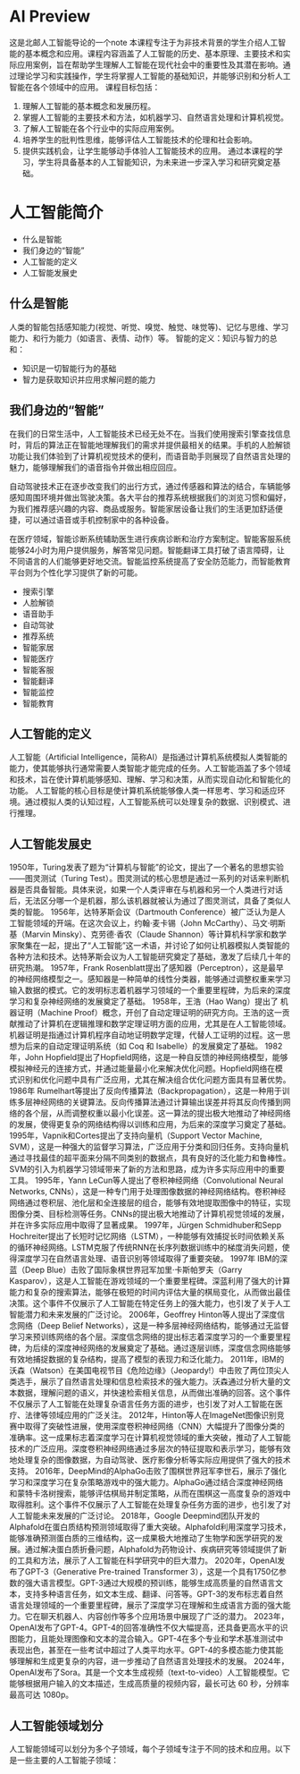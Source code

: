 # AI Preview
这是北邮人工智能导论的一个note
本课程专注于为非技术背景的学生介绍人工智能的基本概念和应用。课程内容涵盖了人工智能的历史、基本原理、主要技术和实际应用案例，旨在帮助学生理解人工智能在现代社会中的重要性及其潜在影响。通过理论学习和实践操作，学生将掌握人工智能的基础知识，并能够识别和分析人工智能在各个领域中的应用。
课程目标包括：
1. 理解人工智能的基本概念和发展历程。
2. 掌握人工智能的主要技术和方法，如机器学习、自然语言处理和计算机视觉。
3. 了解人工智能在各个行业中的实际应用案例。
4. 培养学生的批判性思维，能够评估人工智能技术的伦理和社会影响。
5. 提供实践机会，让学生能够动手体验人工智能技术的应用。
通过本课程的学习，学生将具备基本的人工智能知识，为未来进一步深入学习和研究奠定基础。

# 人工智能简介
* 什么是智能
* 我们身边的“智能”
* 人工智能的定义
* 人工智能发展史
  
## 什么是智能
人类的智能包括感知能力(视觉、听觉、嗅觉、触觉、味觉等)、记忆与思维、学习能力、和行为能力（如语言、表情、动作）等。
智能的定义：知识与智力的总和：
* 知识是一切智能行为的基础
* 智力是获取知识并应用求解问题的能力

## 我们身边的“智能”
在我们的日常生活中，人工智能技术已经无处不在。当我们使用搜索引擎查找信息时，背后的算法正在智能地理解我们的需求并提供最相关的结果。手机的人脸解锁功能让我们体验到了计算机视觉技术的便利，而语音助手则展现了自然语言处理的魅力，能够理解我们的语音指令并做出相应回应。

自动驾驶技术正在逐步改变我们的出行方式，通过传感器和算法的结合，车辆能够感知周围环境并做出驾驶决策。各大平台的推荐系统根据我们的浏览习惯和偏好，为我们推荐感兴趣的内容、商品或服务。智能家居设备让我们的生活更加舒适便捷，可以通过语音或手机控制家中的各种设备。

在医疗领域，智能诊断系统辅助医生进行疾病诊断和治疗方案制定。智能客服系统能够24小时为用户提供服务，解答常见问题。智能翻译工具打破了语言障碍，让不同语言的人们能够更好地交流。智能监控系统提高了安全防范能力，而智能教育平台则为个性化学习提供了新的可能。
* 搜索引擎
* 人脸解锁
* 语音助手
* 自动驾驶
* 推荐系统
* 智能家居
* 智能医疗
* 智能客服
* 智能翻译
* 智能监控
* 智能教育

## 人工智能的定义
人工智能（Artificial Intelligence，简称AI）是指通过计算机系统模拟人类智能的能力，使其能够执行通常需要人类智能才能完成的任务。人工智能涵盖了多个领域和技术，旨在使计算机能够感知、理解、学习和决策，从而实现自动化和智能化的功能。
人工智能的核心目标是使计算机系统能够像人类一样思考、学习和适应环境。通过模拟人类的认知过程，人工智能系统可以处理复杂的数据、识别模式、进行推理。

## 人工智能发展史
1950年，Turing发表了题为“计算机与智能”的论文，提出了一个著名的思想实验——图灵测试（Turing Test）。图灵测试的核心思想是通过一系列的对话来判断机器是否具备智能。具体来说，如果一个人类评审在与机器和另一个人类进行对话后，无法区分哪一个是机器，那么该机器就被认为通过了图灵测试，具备了类似人类的智能。 
1956年，达特茅斯会议（Dartmouth Conference）被广泛认为是人工智能领域的开端。在这次会议上，约翰·麦卡锡（John McCarthy）、马文·明斯基（Marvin Minsky）、克劳德·香农（Claude Shannon）等计算机科学家和数学家聚集在一起，提出了“人工智能”这一术语，并讨论了如何让机器模拟人类智能的各种方法和技术。达特茅斯会议为人工智能研究奠定了基础，激发了后续几十年的研究热潮。
1957年，Frank Rosenblatt提出了感知器（Perceptron），这是最早的神经网络模型之一。感知器是一种简单的线性分类器，能够通过调整权重来学习输入数据的模式。它的发明标志着机器学习领域的一个重要里程碑，为后来的深度学习和复杂神经网络的发展奠定了基础。
1958年，王浩（Hao Wang）提出了 机器证明（Machine Proof）概念，开创了自动定理证明的研究方向。王浩的这一贡献推动了计算机在逻辑推理和数学定理证明方面的应用，尤其是在人工智能领域。机器证明是指通过计算机程序自动地证明数学定理，代替人工证明的过程。这一思想为后来的自动定理证明系统（如 Coq 和 Isabelle）的发展奠定了基础。
1982年，John Hopfield提出了Hopfield网络，这是一种自反馈的神经网络模型，能够模拟神经元的连接方式，并通过能量最小化来解决优化问题。Hopfield网络在模式识别和优化问题中具有广泛应用，尤其在解决组合优化问题方面具有显著优势。
1986年 Rumelhart等提出了反向传播算法（Backpropagation），这是一种用于训练多层神经网络的关键算法。反向传播算法通过计算输出误差并将其反向传播到网络的各个层，从而调整权重以最小化误差。这一算法的提出极大地推动了神经网络的发展，使得更复杂的网络结构得以训练和应用，为后来的深度学习奠定了基础。
1995年，Vapnik和Cortes提出了支持向量机（Support Vector Machine, SVM），这是一种强大的监督学习算法，广泛应用于分类和回归任务。支持向量机通过寻找最佳的超平面来分隔不同类别的数据点，具有良好的泛化能力和鲁棒性。SVM的引入为机器学习领域带来了新的方法和思路，成为许多实际应用中的重要工具。
1995年，Yann LeCun等人提出了卷积神经网络（Convolutional Neural Networks, CNNs），这是一种专门用于处理图像数据的神经网络结构。卷积神经网络通过卷积层、池化层和全连接层的组合，能够有效地提取图像中的特征，实现图像分类、目标检测等任务。CNNs的提出极大地推动了计算机视觉领域的发展，并在许多实际应用中取得了显著成果。
1997年，Jürgen Schmidhuber和Sepp Hochreiter提出了长短时记忆网络（LSTM），一种能够有效捕捉长时间依赖关系的循环神经网络。LSTM克服了传统RNN在长序列数据训练中的梯度消失问题，使得深度学习在自然语言处理、语音识别等领域取得了重要突破。
1997年 IBM的深蓝（Deep Blue）击败了国际象棋世界冠军加里·卡斯帕罗夫（Garry Kasparov），这是人工智能在游戏领域的一个重要里程碑。深蓝利用了强大的计算能力和复杂的搜索算法，能够在极短的时间内评估大量的棋局变化，从而做出最佳决策。这个事件不仅展示了人工智能在特定任务上的强大能力，也引发了关于人工智能潜力和未来发展的广泛讨论。
2006年，Geoffrey Hinton等人提出了深度信念网络（Deep Belief Networks），这是一种多层神经网络结构，能够通过无监督学习来预训练网络的各个层。深度信念网络的提出标志着深度学习的一个重要里程碑，为后续的深度神经网络的发展奠定了基础。通过逐层训练，深度信念网络能够有效地捕捉数据的复杂结构，提高了模型的表现力和泛化能力。
2011年，IBM的沃森（Watson）在美国电视节目《危险边缘》（Jeopardy!）中击败了两位顶尖人类选手，展示了自然语言处理和信息检索技术的强大能力。沃森通过分析大量的文本数据，理解问题的语义，并快速检索相关信息，从而做出准确的回答。这个事件不仅展示了人工智能在处理复杂语言任务方面的进步，也引发了对人工智能在医疗、法律等领域应用的广泛关注。
2012年，Hinton等人在ImageNet图像识别竞赛中取得了突破性进展，使用深度卷积神经网络（CNN）大幅提升了图像分类的准确率。这一成果标志着深度学习在计算机视觉领域的重大突破，推动了人工智能技术的广泛应用。深度卷积神经网络通过多层次的特征提取和表示学习，能够有效地处理复杂的图像数据，为自动驾驶、医疗影像分析等实际应用提供了强大的技术支持。
2016年，DeepMind的AlphaGo击败了围棋世界冠军李世石，展示了强化学习和深度学习在复杂策略游戏中的强大能力。AlphaGo通过结合深度神经网络和蒙特卡洛树搜索，能够评估棋局并制定策略，从而在围棋这一高度复杂的游戏中取得胜利。这个事件不仅展示了人工智能在处理复杂任务方面的进步，也引发了对人工智能未来发展的广泛讨论。
2018年，Google Deepmind团队开发的Alphafold在蛋白质结构预测领域取得了重大突破。Alphafold利用深度学习技术，能够准确预测蛋白质的三维结构，这一成果极大地推动了生物学和医学研究的发展。通过解决蛋白质折叠问题，Alphafold为药物设计、疾病研究等领域提供了新的工具和方法，展示了人工智能在科学研究中的巨大潜力。
2020年，OpenAI发布了GPT-3（Generative Pre-trained Transformer 3），这是一个具有1750亿参数的强大语言模型。GPT-3通过大规模的预训练，能够生成高质量的自然语言文本，支持多种语言任务，如文本生成、翻译、问答等。GPT-3的发布标志着自然语言处理领域的一个重要里程碑，展示了深度学习在理解和生成语言方面的强大能力。它在聊天机器人、内容创作等多个应用场景中展现了广泛的潜力。
2023年，OpenAI发布了GPT-4。GPT-4的回答准确性不仅大幅提高，还具备更高水平的识图能力，且能处理图像和文本的混合输入。GPT-4在多个专业和学术基准测试中表现出色，甚至在一些考试中超过了人类平均水平。GPT-4的多模态能力使其能够理解和生成更复杂的内容，进一步推动了自然语言处理技术的发展。
2024年，OpenAI发布了Sora。其是一个文本生成视频（text-to-video）人工智能模型。它能够根据用户输入的文本描述，生成高质量的视频内容，最长可达 60 秒，分辨率最高可达 1080p。

## 人工智能领域划分
人工智能领域可以划分为多个子领域，每个子领域专注于不同的技术和应用。以下是一些主要的人工智能子领域：
